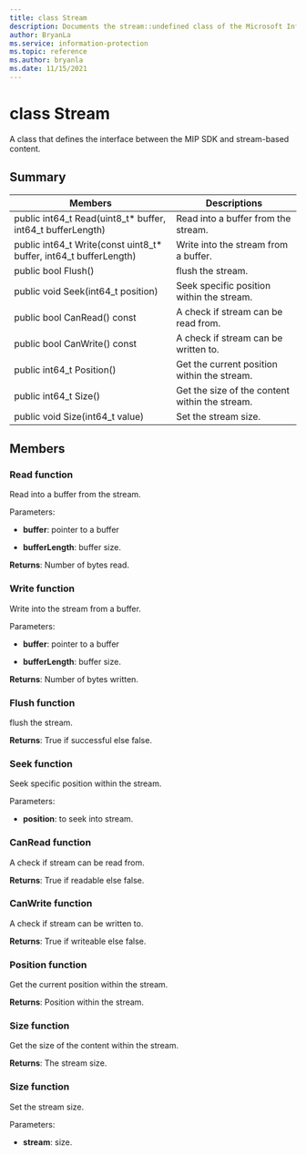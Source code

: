 ```yaml
---
title: class Stream 
description: Documents the stream::undefined class of the Microsoft Information Protection (MIP) SDK.
author: BryanLa
ms.service: information-protection
ms.topic: reference
ms.author: bryanla
ms.date: 11/15/2021
---
```


# class Stream 
A class that defines the interface between the MIP SDK and stream-based content.
  
## Summary
 Members                        | Descriptions                                
--------------------------------|---------------------------------------------
public int64_t Read(uint8_t* buffer, int64_t bufferLength)  |  Read into a buffer from the stream.
public int64_t Write(const uint8_t* buffer, int64_t bufferLength)  |  Write into the stream from a buffer.
public bool Flush()  |  flush the stream.
public void Seek(int64_t position)  |  Seek specific position within the stream.
public bool CanRead() const  |  A check if stream can be read from.
public bool CanWrite() const  |  A check if stream can be written to.
public int64_t Position()  |  Get the current position within the stream.
public int64_t Size()  |  Get the size of the content within the stream.
public void Size(int64_t value)  |  Set the stream size.
  
## Members
  
### Read function
Read into a buffer from the stream.

Parameters:  
* **buffer**: pointer to a buffer 


* **bufferLength**: buffer size. 



  
**Returns**: Number of bytes read.
  
### Write function
Write into the stream from a buffer.

Parameters:  
* **buffer**: pointer to a buffer 


* **bufferLength**: buffer size. 



  
**Returns**: Number of bytes written.
  
### Flush function
flush the stream.

  
**Returns**: True if successful else false.
  
### Seek function
Seek specific position within the stream.

Parameters:  
* **position**: to seek into stream.


  
### CanRead function
A check if stream can be read from.

  
**Returns**: True if readable else false.
  
### CanWrite function
A check if stream can be written to.

  
**Returns**: True if writeable else false.
  
### Position function
Get the current position within the stream.

  
**Returns**: Position within the stream.
  
### Size function
Get the size of the content within the stream.

  
**Returns**: The stream size.
  
### Size function
Set the stream size.

Parameters:  
* **stream**: size.


